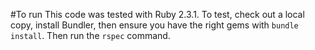 #To run
This code was tested with Ruby 2.3.1. To test, check out a local copy, install Bundler, then ensure you have the right gems with ````bundle install````. Then run the ````rspec```` command.
